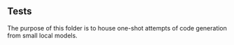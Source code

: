 ## Tests


The purpose of this folder is to house one-shot attempts of code generation from small local models. 
